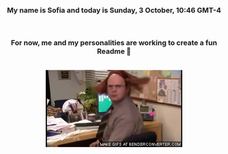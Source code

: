 


<div align="center">
<h3 >My name is Sofia and today is Sunday, 3 October, 10:46 GMT-4</h3><br>
<h3 >For now, me and my personalities are working to create a fun Readme 👋
</h3><br>
<img src='img/dwight.gif' alt='working...'/>
</div>
